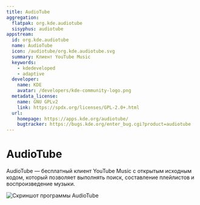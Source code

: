 ```yaml
---
title: AudioTube
aggregation:
  flatpak: org.kde.audiotube
  sisyphus: audiotube
appstream:
  id: org.kde.audiotube
  name: AudioTube
  icon: /audiotube/org.kde.audiotube.svg
  summary: Клиент YouTube Music
  keywords:
    - kdedeveloped
    - adaptive
  developer:
    name: KDE
    avatar: /developers/kde-community-logo.png
  metadata_license:
    name: GNU GPLv2
    link: https://spdx.org/licenses/GPL-2.0+.html
  url:
    homepage: https://apps.kde.org/audiotube/
    bugtracker: https://bugs.kde.org/enter_bug.cgi?product=audiotube
---
```


# AudioTube

AudioTube — бесплатный клиент YouTube Music с открытым исходным кодом, который позволяет выполнять поиск, составление плейлистов и воспроизведение музыки.

![Скриншот программы AudioTube](https://cdn.kde.org/screenshots/audiotube/desktop.png)

<!--@include: @apps/.parts/install/content-repo.md-->
<!--@include: @apps/.parts/install/content-flatpak.md-->
